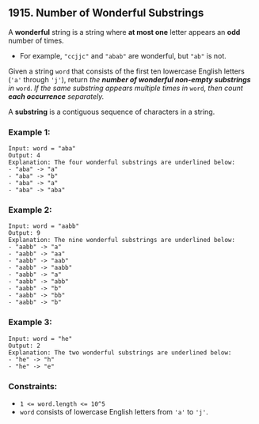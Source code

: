 ## 1915. Number of Wonderful Substrings

A **wonderful** string is a string where **at most one** letter appears an **odd** number of times.

* For example, ```"ccjjc"``` and ```"abab"``` are wonderful, but ```"ab"``` is not.

Given a string ```word``` that consists of the first ten lowercase English letters (```'a'``` through ```'j'```), return *the **number of wonderful non-empty substrings** in* ```word```. *If the same substring appears multiple times in* ```word```, *then count **each occurrence** separately.*

A **substring** is a contiguous sequence of characters in a string.

### Example 1:
```
Input: word = "aba"
Output: 4
Explanation: The four wonderful substrings are underlined below:
- "aba" -> "a"
- "aba" -> "b"
- "aba" -> "a"
- "aba" -> "aba"
```
### Example 2:
```
Input: word = "aabb"
Output: 9
Explanation: The nine wonderful substrings are underlined below:
- "aabb" -> "a"
- "aabb" -> "aa"
- "aabb" -> "aab"
- "aabb" -> "aabb"
- "aabb" -> "a"
- "aabb" -> "abb"
- "aabb" -> "b"
- "aabb" -> "bb"
- "aabb" -> "b"
```
### Example 3:
```
Input: word = "he"
Output: 2
Explanation: The two wonderful substrings are underlined below:
- "he" -> "h"
- "he" -> "e"
```

### Constraints:

* ```1 <= word.length <= 10^5```
* ```word``` consists of lowercase English letters from ```'a'``` to ```'j'```.